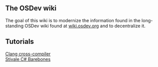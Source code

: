 ## The OSDev wiki

The goal of this wiki is to modernize the information found in the long-standing OSDev wiki found at [wiki.osdev.org](https://wiki.osdev.org) and to decentralize it.

## Tutorials

[Clang cross-compiler](Compiler/cross_clang.md)\
[Stivale C# Barebones](Tutorial/stivale_cs.md)

